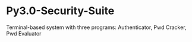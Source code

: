 # Py3.0-Security-Suite
Terminal-based system with three programs: Authenticator, Pwd Cracker, Pwd Evaluator

